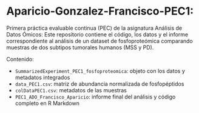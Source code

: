 # Aparicio-Gonzalez-Francisco-PEC1: 

Primera práctica evaluable continua (PEC) de la asignatura Análisis de Datos Ómicos: Este repositorio contiene el código, los datos y el informe correspondiente al análisis de un dataset de fosfoproteómica comparando muestras de dos subtipos tumorales humanos (MSS y PD).

Contenido:
  - `SummarizedExperiment_PEC1_fosfoproteomica`: objeto con los datos y metadatos integrados
  - `data_PEC1.csv`: matriz de abundancia normalizada de fosfopéptidos
  - `colDataPEC1.csv`: metadatos de las muestras
  - `PEC1_ADO_Francisco_Aparicio`: informe final del análisis y código completo en R Markdown
